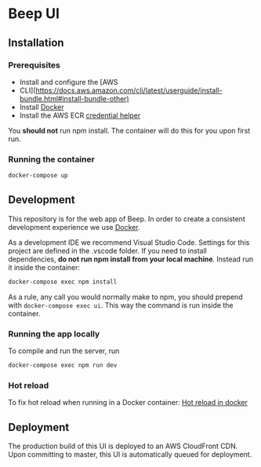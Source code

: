 # Beep UI

## Installation

### Prerequisites

- Install and configure the [AWS
- CLI](<https://docs.aws.amazon.com/cli/latest/userguide/install-bundle.html#install-bundle-other)>
- Install [Docker](https://www.docker.com/products/docker-desktop)
- Install the AWS ECR [credential helper](https://github.com/awslabs/amazon-ecr-credential-helper)

You **should not** run npm install. The container will do this for you upon
first run.

### Running the container

```sh
docker-compose up
```

## Development

This repository is for the web app of Beep. In order to create a consistent
development experience we use
[Docker](https://github.com/beepnl/beep-ui/wiki/Docker).

As a development IDE we recommend Visual Studio Code. Settings for this project
are defined in the .vscode folder.
If you need to install dependencies, **do not run npm install from your local machine**.
Instead run it inside the container:

```sh
docker-compose exec npm install
```

As a rule, any call you would normally make to npm, you should prepend with
`docker-compose exec ui`. This way the command is run inside the container.

### Running the app locally

To compile and run the server, run

```sh
docker-compose exec npm run dev
```

### Hot reload

To fix hot reload when running in a Docker container:
[Hot reload in docker](https://daten-und-bass.io/blog/enabling-hot-reloading-with-vuejs-and-vue-cli-in-docker/)

## Deployment

The production build of this UI is deployed to an AWS CloudFront CDN. Upon
committing to master, this UI is automatically queued for deployment.
